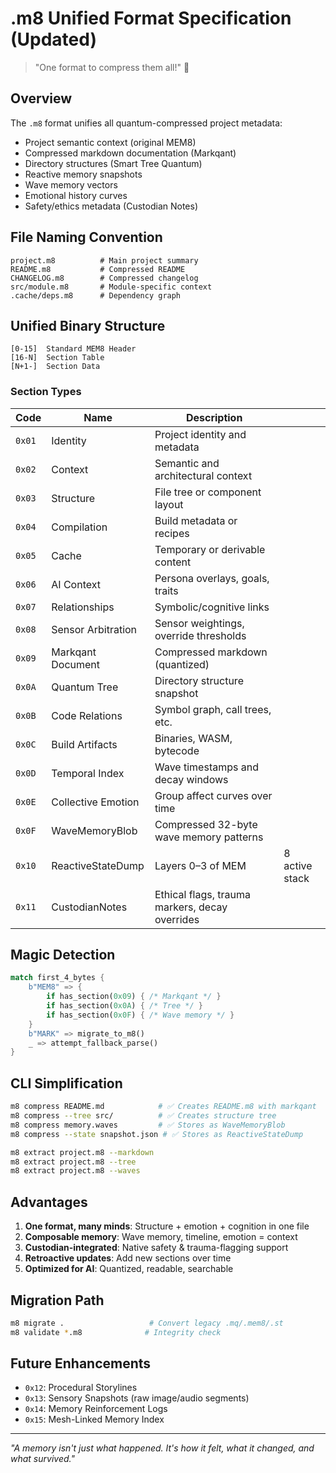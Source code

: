 # .m8 Unified Format Specification (Updated)

> "One format to compress them all!" 🦠

## Overview

The `.m8` format unifies all quantum-compressed project metadata:

* Project semantic context (original MEM8)
* Compressed markdown documentation (Markqant)
* Directory structures (Smart Tree Quantum)
* Reactive memory snapshots
* Wave memory vectors
* Emotional history curves
* Safety/ethics metadata (Custodian Notes)

## File Naming Convention

```
project.m8          # Main project summary
README.m8           # Compressed README
CHANGELOG.m8        # Compressed changelog
src/module.m8       # Module-specific context
.cache/deps.m8      # Dependency graph
```

## Unified Binary Structure

```
[0-15]  Standard MEM8 Header
[16-N]  Section Table
[N+1-]  Section Data
```

### Section Types

| Code   | Name               | Description                                    |                |
| ------ | ------------------ | ---------------------------------------------- | -------------- |
| `0x01` | Identity           | Project identity and metadata                  |                |
| `0x02` | Context            | Semantic and architectural context             |                |
| `0x03` | Structure          | File tree or component layout                  |                |
| `0x04` | Compilation        | Build metadata or recipes                      |                |
| `0x05` | Cache              | Temporary or derivable content                 |                |
| `0x06` | AI Context         | Persona overlays, goals, traits                |                |
| `0x07` | Relationships      | Symbolic/cognitive links                       |                |
| `0x08` | Sensor Arbitration | Sensor weightings, override thresholds         |                |
| `0x09` | Markqant Document  | Compressed markdown (quantized)                |                |
| `0x0A` | Quantum Tree       | Directory structure snapshot                   |                |
| `0x0B` | Code Relations     | Symbol graph, call trees, etc.                 |                |
| `0x0C` | Build Artifacts    | Binaries, WASM, bytecode                       |                |
| `0x0D` | Temporal Index     | Wave timestamps and decay windows              |                |
| `0x0E` | Collective Emotion | Group affect curves over time                  |                |
| `0x0F` | WaveMemoryBlob     | Compressed 32-byte wave memory patterns        |                |
| `0x10` | ReactiveStateDump  | Layers 0–3 of MEM                              | 8 active stack |
| `0x11` | CustodianNotes     | Ethical flags, trauma markers, decay overrides |                |

## Magic Detection

```rust
match first_4_bytes {
    b"MEM8" => {
        if has_section(0x09) { /* Markqant */ }
        if has_section(0x0A) { /* Tree */ }
        if has_section(0x0F) { /* Wave memory */ }
    }
    b"MARK" => migrate_to_m8()
    _ => attempt_fallback_parse()
}
```

## CLI Simplification

```bash
m8 compress README.md            # ✅ Creates README.m8 with markqant
m8 compress --tree src/          # ✅ Creates structure tree
m8 compress memory.waves         # ✅ Stores as WaveMemoryBlob
m8 compress --state snapshot.json # ✅ Stores as ReactiveStateDump

m8 extract project.m8 --markdown
m8 extract project.m8 --tree
m8 extract project.m8 --waves
```

## Advantages

1. **One format, many minds**: Structure + emotion + cognition in one file
2. **Composable memory**: Wave memory, timeline, emotion = context
3. **Custodian-integrated**: Native safety & trauma-flagging support
4. **Retroactive updates**: Add new sections over time
5. **Optimized for AI**: Quantized, readable, searchable

## Migration Path

```bash
m8 migrate .                   # Convert legacy .mq/.mem8/.st
m8 validate *.m8              # Integrity check
```

## Future Enhancements

* `0x12`: Procedural Storylines
* `0x13`: Sensory Snapshots (raw image/audio segments)
* `0x14`: Memory Reinforcement Logs
* `0x15`: Mesh-Linked Memory Index

---

*"A memory isn't just what happened. It's how it felt, what it changed, and what survived."*
